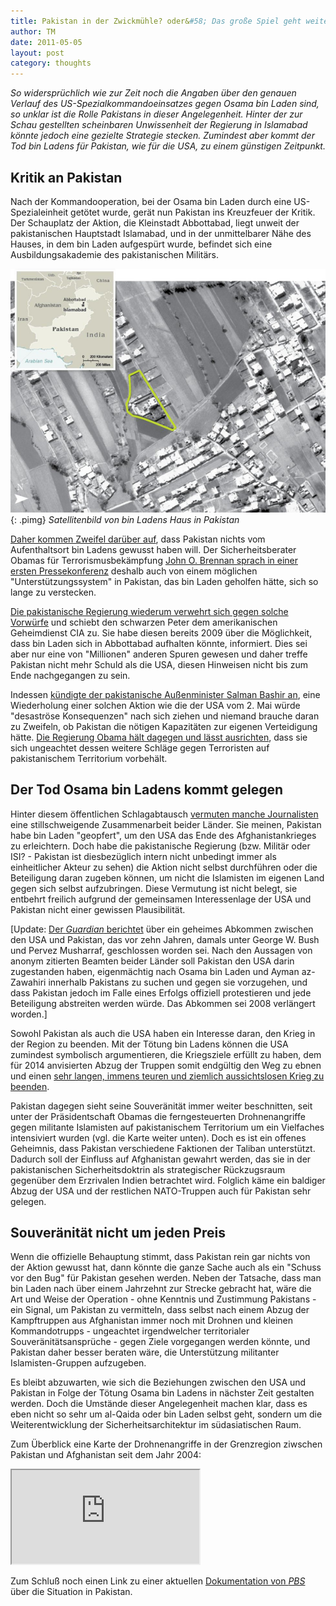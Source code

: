 ```yaml
---
title: Pakistan in der Zwickmühle? oder&#58; Das große Spiel geht weiter
author: TM
date: 2011-05-05
layout: post
category: thoughts
---
```


_So widersprüchlich wie zur Zeit noch die Angaben über den genauen Verlauf des US-Spezialkommandoeinsatzes gegen Osama bin Laden sind, so unklar ist die Rolle Pakistans in dieser Angelegenheit. Hinter der zur Schau gestellten scheinbaren Unwissenheit der Regierung in Islamabad könnte jedoch eine gezielte Strategie stecken. Zumindest aber kommt der Tod bin Ladens für Pakistan, wie für die USA, zu einem günstigen Zeitpunkt._

## Kritik an Pakistan

Nach der Kommandooperation, bei der Osama bin Laden durch eine US-Spezialeinheit getötet wurde, gerät nun Pakistan ins Kreuzfeuer der Kritik. Der Schauplatz der Aktion, die Kleinstadt Abbottabad, liegt unweit der pakistanischen Hauptstadt Islamabad, und in der unmittelbarer Nähe des Hauses, in dem bin Laden aufgespürt wurde, befindet sich eine Ausbildungsakademie des pakistanischen Militärs.

![](/assets/abbottabad.png){: .pimg}
*Satellitenbild von bin Ladens Haus in Pakistan*

<a href="http://afpak.foreignpolicy.com/posts/2011/05/04/the_bin_laden_aftermath_in_pakistan_many_questions_and_few_answers" target="_blank" rel="nofollow">Daher kommen Zweifel darüber auf</a>, dass Pakistan nichts vom Aufenthaltsort bin Ladens gewusst haben will. Der Sicherheitsberater Obamas für Terrorismusbekämpfung <a href="http://www.whitehouse.gov/the-press-office/2011/05/02/press-briefing-press-secretary-jay-carney-and-assistant-president-homela" target="_blank" rel="nofollow">John O. Brennan sprach in einer ersten Pressekonferenz</a> deshalb auch von einem möglichen "Unterstützungssystem" in Pakistan, das bin Laden geholfen hätte, sich so lange zu verstecken.

<a href="http://www.zeit.de/politik/ausland/2011-05/bin-laden-pakistan-usa-cia-abbottabad" target="_blank" rel="nofollow">Die pakistanische Regierung wiederum verwehrt sich gegen solche Vorwürfe</a> und schiebt den schwarzen Peter dem amerikanischen Geheimdienst CIA zu. Sie habe diesen bereits 2009 über die Möglichkeit, dass bin Laden sich in Abbottabad aufhalten könnte, informiert. Dies sei aber nur eine von "Millionen" anderen Spuren gewesen und daher treffe Pakistan nicht mehr Schuld als die USA, diesen Hinweisen nicht bis zum Ende nachgegangen zu sein.

Indessen <a href="http://english.aljazeera.net/news/americas/2011/05/201155103438255769.html" target="_blank" rel="nofollow">kündigte der pakistanische Außenminister Salman Bashir an</a>, eine Wiederholung einer solchen Aktion wie die der USA vom 2. Mai würde "desaströse Konsequenzen" nach sich ziehen und niemand brauche daran zu Zweifeln, ob Pakistan die nötigen Kapazitäten zur eigenen Verteidigung hätte. <a href="http://www.zeit.de/politik/ausland/2011-05/terror-pakistan-osama-obama" target="_blank" rel="nofollow">Die Regierung Obama hält dagegen und lässt ausrichten</a>, dass sie sich ungeachtet dessen weitere Schläge gegen Terroristen auf pakistanischem Territorium vorbehält.

## Der Tod Osama bin Ladens kommt gelegen

Hinter diesem öffentlichen Schlagabtausch <a href="http://www.zeit.de/politik/ausland/2011-05/pakistan-amerika-bin-laden" target="_blank" rel="nofollow">vermuten manche Journalisten</a> eine stillschweigende Zusammenarbeit beider Länder. Sie meinen, Pakistan habe bin Laden "geopfert", um den USA das Ende des Afghanistankrieges zu erleichtern. Doch habe die pakistanische Regierung (bzw. Militär oder ISI? - Pakistan ist diesbezüglich intern nicht unbedingt immer als einheitlicher Akteur zu sehen) die Aktion nicht selbst durchführen oder die Beteiligung daran zugeben können, um nicht die Islamisten im eigenen Land gegen sich selbst aufzubringen. Diese Vermutung ist nicht belegt, sie entbehrt freilich aufgrund der gemeinsamen Interessenlage der USA und Pakistan nicht einer gewissen Plausibilität.

[Update: <a href="http://www.guardian.co.uk/world/2011/may/09/osama-bin-laden-us-pakistan-deal" target="_blank" rel="nofollow">Der _Guardian_ berichtet</a> über ein geheimes Abkommen zwischen den USA und Pakistan, das vor zehn Jahren, damals unter George W. Bush und Pervez Musharraf, geschlossen worden sei. Nach den Aussagen von anonym zitierten Beamten beider Länder soll Pakistan den USA darin zugestanden haben, eigenmächtig nach Osama bin Laden und Ayman az-Zawahiri innerhalb Pakistans zu suchen und gegen sie vorzugehen, und dass Pakistan jedoch im Falle eines Erfolgs offiziell protestieren und jede Beteiligung abstreiten werden würde. Das Abkommen sei 2008 verlängert worden.]

Sowohl Pakistan als auch die USA haben ein Interesse daran, den Krieg in der Region zu beenden. Mit der Tötung bin Ladens können die USA zumindest symbolisch argumentieren, die Kriegsziele erfüllt zu haben, dem für 2014 anvisierten Abzug der Truppen somit endgültig den Weg zu ebnen und einen <a href="http://afpak.foreignpolicy.com/posts/2011/05/04/crossroads_can_we_win_in_afghanistan" target="_blank" rel="nofollow">sehr langen, immens teuren und ziemlich aussichtslosen Krieg zu beenden</a>.

Pakistan dagegen sieht seine Souveränität immer weiter beschnitten, seit unter der Präsidentschaft Obamas die ferngesteuerten Drohnenangriffe gegen militante Islamisten auf pakistanischem Territorium um ein Vielfaches intensiviert wurden (vgl. die Karte weiter unten). Doch es ist ein offenes Geheimnis, dass Pakistan verschiedene Faktionen der Taliban unterstützt. Dadurch soll der Einfluss auf Afghanistan gewahrt werden, das sie in der pakistanischen Sicherheitsdoktrin als strategischer Rückzugsraum gegenüber dem Erzrivalen Indien betrachtet wird. Folglich käme ein baldiger Abzug der USA und der restlichen NATO-Truppen auch für Pakistan sehr gelegen.

## Souveränität nicht um jeden Preis

Wenn die offizielle Behauptung stimmt, dass Pakistan rein gar nichts von der Aktion gewusst hat, dann könnte die ganze Sache auch als ein "Schuss vor den Bug" für Pakistan gesehen werden. Neben der Tatsache, dass man bin Laden nach über einem Jahrzehnt zur Strecke gebracht hat, wäre die Art und Weise der Operation - ohne Kenntnis und Zustimmung Pakistans - ein Signal, um Pakistan zu vermitteln, dass selbst nach einem Abzug der Kampftruppen aus Afghanistan immer noch mit Drohnen und kleinen Kommandotrupps - ungeachtet irgendwelcher territorialer Souveränitätsansprüche - gegen Ziele vorgegangen werden könnte, und Pakistan daher besser beraten wäre, die Unterstützung militanter Islamisten-Gruppen aufzugeben.

Es bleibt abzuwarten, wie sich die Beziehungen zwischen den USA und Pakistan in Folge der Tötung Osama bin Ladens in nächster Zeit gestalten werden. Doch die Umstände dieser Angelegenheit machen klar, dass es eben nicht so sehr um al-Qaida oder bin Laden selbst geht, sondern um die Weiterentwicklung der Sicherheitsarchitektur im südasiatischen Raum.

Zum Überblick eine Karte der Drohnenangriffe in der Grenzregion ziwschen Pakistan und Afghanistan seit dem Jahr 2004:

<iframe src="https://www.google.com/maps/d/embed?mid=za1q0kp5yu34.ka6bqGWMDpUM"></iframe>

Zum Schluß noch einen Link zu einer aktuellen <a href="http://video.pbs.org/video/1908468892" target="_blank" rel="nofollow">Dokumentation von _PBS_</a> über die Situation in Pakistan.